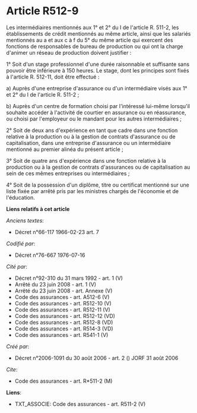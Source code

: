 # Article R512-9

Les intermédiaires mentionnés aux 1° et 2° du I de l'article R. 511-2, les établissements de crédit mentionnés au même
article, ainsi que les salariés mentionnés au a et aux c à f du 5° du même article qui exercent des fonctions de responsables
de bureau de production ou qui ont la charge d'animer un réseau de production doivent justifier :

1° Soit d'un stage professionnel d'une durée raisonnable et suffisante sans pouvoir être inférieure à 150 heures. Le stage,
dont les principes sont fixés à l'article R. 512-11, doit être effectué :

a) Auprès d'une entreprise d'assurance ou d'un intermédiaire visés aux 1° et 2° du I de l'article R. 511-2 ;

b) Auprès d'un centre de formation choisi par l'intéressé lui-même lorsqu'il souhaite accéder à l'activité de courtier en
assurance ou en réassurance, ou choisi par l'employeur ou le mandant pour les autres intermédiaires ;

2° Soit de deux ans d'expérience en tant que cadre dans une fonction relative à la production ou à la gestion de contrats
d'assurance ou de capitalisation, dans une entreprise d'assurance ou un intermédiaire mentionné au premier alinéa du présent
article ;

3° Soit de quatre ans d'expérience dans une fonction relative à la production ou à la gestion de contrats d'assurances ou de
capitalisation au sein de ces mêmes entreprises ou intermédiaires ;

4° Soit de la possession d'un diplôme, titre ou certificat mentionné sur une liste fixée par arrêté pris par les ministres
chargés de l'économie et de l'éducation.

**Liens relatifs à cet article**

_Anciens textes_:

  - Décret n°66-117 1966-02-23 art. 7

_Codifié par_:

  - Décret n°76-667 1976-07-16

_Cité par_:

  - Décret n°92-310 du 31 mars 1992 - art. 1 (V)
  - Arrêté du 23 juin 2008 - art. 1 (V)
  - Arrêté du 23 juin 2008 - art. Annexe (V)
  - Code des assurances - art. A512-6 (V)
  - Code des assurances - art. R512-10 (V)
  - Code des assurances - art. R512-11 (V)
  - Code des assurances - art. R512-12 (VD)
  - Code des assurances - art. R512-8 (VD)
  - Code des assurances - art. R514-3 (VD)
  - Code des assurances - art. R541-1 (V)

_Créé par_:

  - Décret n°2006-1091 du 30 août 2006 - art. 2 () JORF 31 août 2006

_Cite_:

  - Code des assurances - art. R*511-2 (M)

**Liens**:

  - TXT_ASSOCIE: Code des assurances - art. R511-2 (V)
